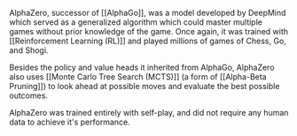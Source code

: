 AlphaZero, successor of [[AlphaGo]], was a model developed by DeepMind which served as a generalized algorithm which could master multiple games without prior knowledge of the game. Once again, it was trained with [[Reinforcement Learning (RL)]] and played millions of games of Chess, Go, and Shogi. 

Besides the policy and value heads it inherited from AlphaGo, AlphaZero also uses [[Monte Carlo Tree Search (MCTS)]] (a form of [[Alpha-Beta Pruning]]) to look ahead at possible moves and evaluate the best possible outcomes. 

AlphaZero was trained entirely with self-play, and did not require any human data to achieve it's performance.